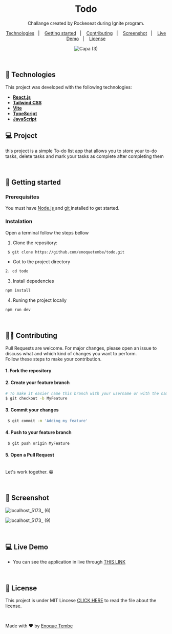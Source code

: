 <h1 align="center">Todo</h1>

<p align="center">
 Challange created by Rockeseat during Ignite program.
</p>

<p align="center">
  <a href="#-technologies">Technologies</a>&nbsp;&nbsp;&nbsp;|&nbsp;&nbsp;&nbsp;
  <a href="#-getting-started">Getting started</a>&nbsp;&nbsp;&nbsp;|&nbsp;&nbsp;&nbsp;
  <a href="#-contributing"> Contributing</a>&nbsp;&nbsp;&nbsp;|&nbsp;&nbsp;&nbsp;
  <a href="#-screenshot">Screenshot</a>&nbsp;&nbsp;&nbsp;|&nbsp;&nbsp;&nbsp;
  <a href="#-live-demo">Live Demo</a>&nbsp;&nbsp;&nbsp;|&nbsp;&nbsp;&nbsp;
  <a href="#-license">License</a>  

</p>


<div align="center">

![Capa (3)](https://user-images.githubusercontent.com/98264322/235980343-4440c38b-d83a-4f91-990c-1251543ad5b8.png)

</div>

</p>

<br> 



## 🚀 Technologies

This project was developed with the following technologies:

- <span>[**React.js**](https://reactjs.org/)</span>
- <span>[**Tailwind CSS**](https://tailwindcss.com/)</span>
- <span>[**Vite**](https://vitejs.dev/)</span>
- <span>[**TypeScript**](https://www.typescriptlang.org/)</span>
- <span>[**JavaScript**](https://www.javascript.com/) </span>  


## 💻 Project
this project is a simple To-do list app that allows you to store your to-do tasks,  delete tasks and mark your tasks as complete after completing them

<br> 

## 🚀 Getting started

### Prerequisites
You must have <a href="https://nodejs.org/en/"> Node.js </a> and   <a href="https://git-scm.com/downloads"> git </a> installed to get started.


### Instalation 

Open a terminal follow the steps bellow

1. Clone the repository: 

``` bash 
 $ git clone https://github.com/enoquetembe/todo.git
```

- Got to the project directory 
``` bash 
2. cd todo
```

3. Install depedencies

``` bash 
npm install
```

4. Runing the project locally

``` bash 
npm run dev
```
<br>

## 👨‍💻 Contributing

<p> 
  Pull Requests are welcome. For major changes, please open an issue to discuss what and which kind of changes you want to perform.<br>
  Follow these steps to make your contribution.
  
  #### 1. Fork the repository
  
  #### 2. Create your feature branch 
 ```bash
 # To make it easier name this branch with your username or with the name of the feature you added
 $ git checkout -b MyFeature
 ```
  
  #### 3. Commit your changes
  ```bash
   $ git commit -m 'Adding my feature'
  ```
  
  #### 4. Push to your feature branch
  ```bash
   $ git push origin MyFeature
  ```
  
  #### 5. Open a Pull Request
  
  <br>
  Let's work together. 😁
<p/>

<br>

## 📸 Screenshot

![localhost_5173_ (6)](https://user-images.githubusercontent.com/98264322/235981525-0f099b65-0860-4ab7-97c2-4093dd73415b.png)


![localhost_5173_ (9)](https://user-images.githubusercontent.com/98264322/235981608-da2f80cd-2aeb-427c-ae08-758b89bbf26c.png)

<br>

## 💻 Live Demo
- You can see the application in live through [THIS LINK](https://takstodo.netlify.app/)

<br>

## 📄 License
This project is under MIT Lincese  [CLICK HERE](https://github.com/enoquetembe/todo/blob/main/LICENSE) to read the file about the license.

<br>

Made with ❤  by [Enoque Tembe](https://github.com/enoquetembe)



